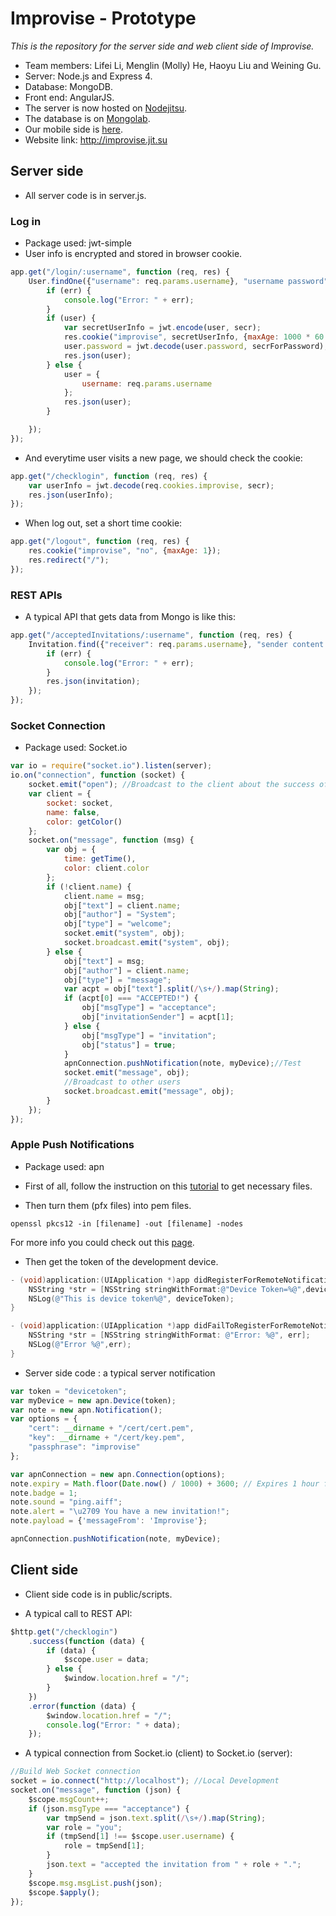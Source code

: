 # Improvise - Prototype

_This is the repository for the server side and web client side of Improvise._

* Team members: Lifei Li, Menglin (Molly) He, Haoyu Liu and Weining Gu.
* Server: Node.js and Express 4.
* Database: MongoDB.
* Front end: AngularJS.
* The server is now hosted on [Nodejitsu](https://webops.nodejitsu.com).
* The database is on [Mongolab](https://mongolab.com/).
* Our mobile side is [here](https://github.com/lupuswere/improvise).
* Website link: http://improvise.jit.su

## Server side

* All server code is in server.js.

### Log in

* Package used: jwt-simple
* User info is encrypted and stored in browser cookie.

```javascript
app.get("/login/:username", function (req, res) {
    User.findOne({"username": req.params.username}, "username password", function (err, user) {
        if (err) {
            console.log("Error: " + err);
        }
        if (user) {
            var secretUserInfo = jwt.encode(user, secr);
            res.cookie("improvise", secretUserInfo, {maxAge: 1000 * 60 * 30});
            user.password = jwt.decode(user.password, secrForPassword);
            res.json(user);
        } else {
            user = {
                username: req.params.username
            };
            res.json(user);
        }

    });
});
```

* And everytime user visits a new page, we should check the cookie:

```javascript
app.get("/checklogin", function (req, res) {
    var userInfo = jwt.decode(req.cookies.improvise, secr);
    res.json(userInfo);
});
```

* When log out, set a short time cookie:
```javascript
app.get("/logout", function (req, res) {
    res.cookie("improvise", "no", {maxAge: 1});
    res.redirect("/");
});
```


### REST APIs

* A typical API that gets data from Mongo is like this:

```javascript
app.get("/acceptedInvitations/:username", function (req, res) {
    Invitation.find({"receiver": req.params.username}, "sender content receiver", function (err, invitation) {
        if (err) {
            console.log("Error: " + err);
        }
        res.json(invitation);
    });
});
```

### Socket Connection

* Package used: Socket.io

```javascript
var io = require("socket.io").listen(server);
io.on("connection", function (socket) {
    socket.emit("open"); //Broadcast to the client about the success of connection
    var client = {
        socket: socket,
        name: false,
        color: getColor()
    };
    socket.on("message", function (msg) {
        var obj = {
            time: getTime(),
            color: client.color
        };
        if (!client.name) {
            client.name = msg;
            obj["text"] = client.name;
            obj["author"] = "System";
            obj["type"] = "welcome";
            socket.emit("system", obj);
            socket.broadcast.emit("system", obj);
        } else {
            obj["text"] = msg;
            obj["author"] = client.name;
            obj["type"] = "message";
            var acpt = obj["text"].split(/\s+/).map(String);
            if (acpt[0] === "ACCEPTED!") {
                obj["msgType"] = "acceptance";
                obj["invitationSender"] = acpt[1];
            } else {
                obj["msgType"] = "invitation";
                obj["status"] = true;
            }
            apnConnection.pushNotification(note, myDevice);//Test
            socket.emit("message", obj);
            //Broadcast to other users
            socket.broadcast.emit("message", obj);
        }
    });
});
```

### Apple Push Notifications

* Package used: apn

* First of all, follow the instruction on this [tutorial](http://www.raywenderlich.com/32960/apple-push-notification-services-in-ios-6-tutorial-part-1) to get necessary files.

* Then turn them (pfx files) into pem files.

```shell
openssl pkcs12 -in [filename] -out [filename] -nodes
```

For more info you could check out this [page](https://www.sslshopper.com/ssl-converter.html).

* Then get the token of the development device.

```objective-c
- (void)application:(UIApplication *)app didRegisterForRemoteNotificationsWithDeviceToken:(NSData *)deviceToken { 
    NSString *str = [NSString stringWithFormat:@"Device Token=%@",deviceToken];
    NSLog(@"This is device token%@", deviceToken);
}

- (void)application:(UIApplication *)app didFailToRegisterForRemoteNotificationsWithError:(NSError *)err { 
    NSString *str = [NSString stringWithFormat: @"Error: %@", err];
    NSLog(@"Error %@",err);    
}
```

* Server side code : a typical server notification

```javascript
var token = "devicetoken";
var myDevice = new apn.Device(token);
var note = new apn.Notification();
var options = {
    "cert": __dirname + "/cert/cert.pem",
    "key": __dirname + "/cert/key.pem",
    "passphrase": "improvise"
};

var apnConnection = new apn.Connection(options);
note.expiry = Math.floor(Date.now() / 1000) + 3600; // Expires 1 hour from now.
note.badge = 1;
note.sound = "ping.aiff";
note.alert = "\u2709 You have a new invitation!";
note.payload = {'messageFrom': 'Improvise'};

apnConnection.pushNotification(note, myDevice);
```

## Client side

* Client side code is in public/scripts.

* A typical call to REST API:

```javascript
$http.get("/checklogin")
    .success(function (data) {
        if (data) {
            $scope.user = data;
        } else {
            $window.location.href = "/";
        }
    })
    .error(function (data) {
        $window.location.href = "/";
        console.log("Error: " + data);
    });
```

* A typical connection from Socket.io (client) to Socket.io (server):

```javascript
//Build Web Socket connection
socket = io.connect("http://localhost"); //Local Development
socket.on("message", function (json) {
    $scope.msgCount++;
    if (json.msgType === "acceptance") {
        var tmpSend = json.text.split(/\s+/).map(String);
        var role = "you";
        if (tmpSend[1] !== $scope.user.username) {
            role = tmpSend[1];
        }
        json.text = "accepted the invitation from " + role + ".";
    }
    $scope.msg.msgList.push(json);
    $scope.$apply();
});
```